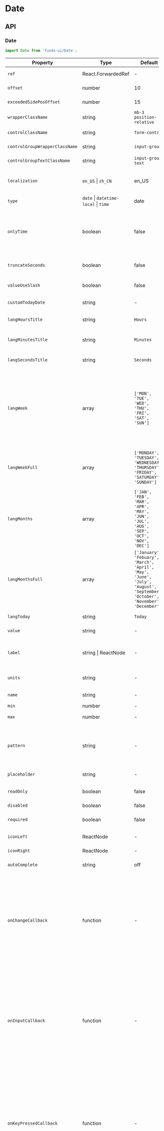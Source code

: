 # Date


## API

### Date
```js
import Date from 'funda-ui/Date';
```
| Property | Type | Default | Description |
| --- | --- | --- | --- |
| `ref` | React.ForwardedRef | - | It is the return element of this component.  |
| `offset` | number  | 10 | Position offset of top and bottom. |
| `exceededSidePosOffset` | number | 15 | Offset px that exceeds the far right or left side of the screen |
| `wrapperClassName` | string | `mb-3 position-relative` | The class name of the control wrapper. |
| `controlClassName` | string | `form-control` | The class name of the control. |
| `controlGroupWrapperClassName` | string | `input-group` | The class name of the control group wrapper. |
| `controlGroupTextClassName` | string | `input-group-text` | The class name of the control group text. |
| `localization` | `en_US` \| `zh_CN` | en_US | Localization in the component of all. You could also use `lang*` to set the language individually. |
| `type` | `date` \| `datetime-local` \| `time` | date | The type of date control.|
| `onlyTime` | boolean  | false | Only the time is displayed, not the date. such as `2024-03-22 18:33:23` to `18:33:23`. <blockquote>It can be used in conjunction with `truncateSeconds`</blockquote> |
| `truncateSeconds` | boolean  | false | Truncate the number of seconds of time. such as `18:33:23` to `18:33` |
| `valueUseSlash` | boolean  | false | Replace the dash with a slash as the result. such as `2024-03-22` to `2024/03/22`. |
| `customTodayDate` | string  | - | Specify a default today. such as `2023-11-16` |
| `langHoursTitle` | string  | `Hours`| Localization in the component of hours section title. |
| `langMinutesTitle` | string  | `Minutes`| Localization in the component of minutes section title. |
| `langSecondsTitle` | string  | `Seconds`| Localization in the component of seconds section title. |
| `langWeek` | array  | `['MON', 'TUE', 'WED', 'THU', 'FRI', 'SAT', 'SUN']` | Localization in the component of week sequence. <blockquote>Support html tags. <br />such as `['<small>MON</small>', '<small>TUE</small>', '<small>WED</small>', '<small>THU</small>', '<small>FRI</small>', '<small>SAT</small>', '<small>SUN</small>']`</blockquote> |
| `langWeekFull` | array  | `['MONDAY', 'TUESDAY', 'WEDNESDAY', 'THURSDAY', 'FRIDAY', 'SATURDAY', 'SUNDAY']` | Localization in the component of full week sequence. <blockquote>This attribute is not valid yet</blockquote> |
| `langMonths` | array  | `['JAN', 'FEB', 'MAR', 'APR', 'MAY', 'JUN', 'JUL', 'AUG', 'SEP', 'OCT', 'NOV', 'DEC']` | Localization in the component of months sequence. |
| `langMonthsFull` | array  | `['January', 'Febuary', 'March', 'April', 'May', 'June', 'July', 'August', 'September', 'October', 'November', 'December']` | Localization in the component of full months sequence. |
| `langToday` | string  | `Today`| Localization in the component of today button. |
| `value` | string | - | Set a default value for this control |
| `label` | string \| ReactNode | - | It is used to specify a label for an element of a form.<blockquote>Support html tags</blockquote> |
| `units` | string | - | Specify a unit identification string. Such as `em`, `px`, and so on. |
| `name` | string | - | Name is not deprecated when used with form fields. |
| `min` | number | - | The minimum value to accept |
| `max` | number | - | The maximum value to accept |
| `pattern` | string | - | The pattern attribute specifies a regular expression that the \<input \> element's value is checked against on form submission. such as `(?=.*\d)(?=.*[a-z])(?=.*[A-Z]).{8,}` |
| `placeholder` | string | - |  Specifies a short hint that describes. |
| `readOnly` | boolean | false | When present, it specifies that this component field is read-only. |
| `disabled` | boolean | false | Whether it is disabled |
| `required` | boolean | false | When present, it specifies that a field must be filled out before submitting the form. |
| `iconLeft` | ReactNode  | - | Set the left icon of this control |
| `iconRight` | ReactNode  | - | Set the right icon of this control |
| `autoComplete` | string  | off | Turn off autocomplete for input fields. |
| `onChangeCallback` | function  | - | Return value from `onChangeCallback` property to format the data of the control element, which will match the data structure of the component. <br >At the same time it returns the Control Event, you will use this function and use the `return` keyword to return a new value. <blockquote>It fires when focus is lost. If return is not set, it will not return.</blockquote> |
| `onInputCallback` | function  | - | Return value from `onInputCallback` property to format the data of the control element, which will match the data structure of the component. <br >At the same time it returns the Control Event, you will use this function and use the `return` keyword to return a new value. <blockquote>It fires in real time as the user enters. If return is not set, it will not return.</blockquote> |
| `onKeyPressedCallback` | function  | - | Return value from `onKeyPressedCallback` property to format the data of the control element, which will match the data structure of the component. <br >At the same time it returns the Control Event, you will use this function and use the `return` keyword to return a new value. <blockquote>It fires when the keyboard is pressed. If return is not set, it will not return.</blockquote> |
| `onLoad` | function  | - | Call a function when the value of an HTML element is changed. It returns two callback values. <br /> <ol><li>The first is the value at which the requirement was initialized (**String**)</li><li>The second is the current date info (**JSON Object**)</li></ol> |
| `onChange` | function  | - | Call a function when the value of an HTML element is changed. It returns two callback values. <br /> <ol><li>The first is the control (**HTML Element**)</li><li>The second is the current date info (**JSON Object** \| **String**)</li></ol> |
| `onBlur` | function  | - | Call a function when a user leaves an form field. It returns only one callback value which is the control (**HTML Element**) |
| `onFocus` | function  | - | Call a function when an form field gets focus. It returns only one callback value which is the control (**HTML Element**) |



## Examples

```js
import React from "react";
import Date from 'funda-ui/Date';

// component styles
import 'funda-ui/Date/index.css';

export default () => {

    return (
        <>
          
           <Date
                label="Date"
                value="2024-03-13"
                type="date"
                onChange={(input: HTMLInputElement, dateRes: any) => {
                    console.log(input, dateRes, dateRes !== null && typeof dateRes !== 'string' ? dateRes.res : dateRes)
                }}
                onLoad={(initValue: string, dateRes: any) => {
                    console.log(initValue, dateRes)
                }}
            />



           <Date
                label="Date & Time (no seconds)"
                value="2024-03-14 10:22"
                type="datetime-local"
                onChange={(input: HTMLInputElement, dateRes: any) => {
                    console.log(input, dateRes, dateRes !== null && typeof dateRes !== 'string' ? dateRes.res : dateRes)
                }}
                onLoad={(initValue: string, dateRes: any) => {
                    console.log(initValue, dateRes)
                }}
                truncateSeconds
            />


           <Date
                label="Time"
                value="07:30:38"
                type="time"
                onChange={(input: HTMLInputElement, dateRes: any) => {
                    console.log(input, dateRes, dateRes !== null && typeof dateRes !== 'string' ? dateRes.res : dateRes)
                }}
                onLoad={(initValue: string, dateRes: any) => {
                    console.log(initValue, dateRes)
                }}
                onlyTime
            />


          
        </>
    );
}
```




## Change language

```js
import React from "react";
import Date from 'funda-ui/Date';

// component styles
import 'funda-ui/Date/index.css';

export default () => {

    return (
        <>

            <Date 
                langHoursTitle="时"
                langMinutesTitle="分"
                langSecondsTitle="秒"
                langWeek={['星期一', '星期二', '星期三', '星期四', '星期五', '星期六', '星期日']}
                langMonths={['一月', '二月', '三月', '四月', '五月', '六月', '七月', '八月', '九月', '十月', '十一月', '十二月']}
                langMonthsFull={['一月', '二月', '三月', '四月', '五月', '六月', '七月', '八月', '九月', '十月', '十一月', '十二月']}
                langToday="今天"
            />



            <Date 
                localization="zh_CN"
            />
 
        </>
    );
}
```
